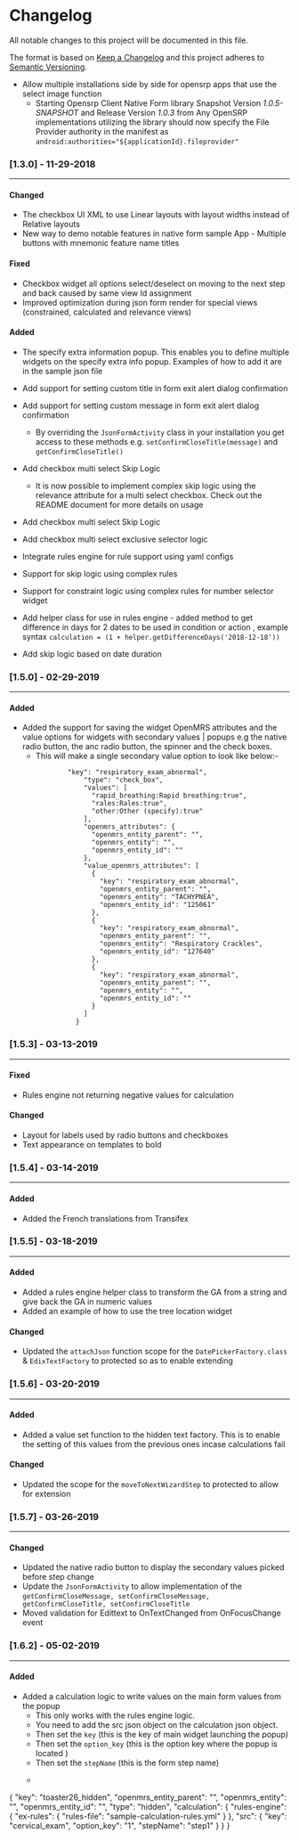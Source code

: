 # Changelog
All notable changes to this project will be documented in this file.

The format is based on [Keep a Changelog](http://keepachangelog.com/en/1.0.0/)
and this project adheres to [Semantic Versioning](http://semver.org/spec/v2.0.0.html).

- Allow multiple installations side by side for opensrp apps that use the select image function
    - Starting Opensrp Client Native Form library Snapshot Version *1.0.5-SNAPSHOT* and Release Version *1.0.3* from Any OpenSRP implementations utilizing the library should now specify the File Provider authority in the manifest as
     `android:authorities="${applicationId}.fileprovider"`
     
     
### [1.3.0] - 11-29-2018
--------------------
#### Changed
- The checkbox UI XML to use Linear layouts with layout widths instead of Relative layouts
- New way to demo notable features in native form sample App - Multiple buttons with mnemonic feature name titles

#### Fixed
- Checkbox widget all options select/deselect on moving to the next step and back caused by same view Id assignment
- Improved optimization during json form render for special views (constrained, calculated and relevance views)

#### Added
- The specify extra information popup. This enables you to define multiple widgets on the specify extra info popup. Examples of how to add it are in the sample json file
- Add support for setting custom title in form exit alert dialog confirmation
- Add support for setting custom message in form exit alert dialog confirmation
    - By overriding the `JsonFormActivity` class in your installation you get access to these methods e.g. `setConfirmCloseTitle(message)` and `getConfirmCloseTitle()`
 
- Add checkbox multi select Skip Logic
    - It is now possible to implement complex skip logic using the relevance attribute for a multi select checkbox. Check out the README document for more details on usage

- Add checkbox multi select Skip Logic
- Add checkbox multi select exclusive selector logic 
- Integrate rules engine for rule support using yaml configs
- Support for skip logic using complex rules 
- Support for constraint logic using complex rules for number selector widget
- Add helper class for use in rules engine - added method to get difference in days for 2 dates to be used in condition or action , example syntax `calculation = (1 + helper.getDifferenceDays('2018-12-18'))` 
- Add skip logic based on date duration

### [1.5.0] - 02-29-2019
--------------------
#### Added
- Added the support for saving the widget OpenMRS attributes and the value options for widgets with secondary values | popups e.g the native radio button, the anc radio button, the spinner and the check boxes.
  - This will make a single secondary value option to look like below:-
    ```json{
            "key": "respiratory_exam_abnormal",
                "type": "check_box",
                "values": [
                  "rapid_breathing:Rapid breathing:true",
                  "rales:Rales:true",
                  "other:Other (specify):true"
                ],
                "openmrs_attributes": {
                  "openmrs_entity_parent": "",
                  "openmrs_entity": "",
                  "openmrs_entity_id": ""
                },
                "value_openmrs_attributes": [
                  {
                    "key": "respiratory_exam_abnormal",
                    "openmrs_entity_parent": "",
                    "openmrs_entity": "TACHYPNEA",
                    "openmrs_entity_id": "125061"
                  },
                  {
                    "key": "respiratory_exam_abnormal",
                    "openmrs_entity_parent": "",
                    "openmrs_entity": "Respiratory Crackles",
                    "openmrs_entity_id": "127640"
                  },
                  {
                    "key": "respiratory_exam_abnormal",
                    "openmrs_entity_parent": "",
                    "openmrs_entity": "",
                    "openmrs_entity_id": ""
                  }
                ]
              }

### [1.5.3] - 03-13-2019
--------------------
#### Fixed
- Rules engine not returning negative values for calculation

#### Changed 
- Layout for labels used by radio buttons and checkboxes
- Text appearance on templates to bold

### [1.5.4] - 03-14-2019
--------------------
#### Added
- Added the French translations from Transifex 

### [1.5.5] - 03-18-2019
--------------------
#### Added
- Added a rules engine helper class to transform the GA from a string and give back the GA in numeric values
- Added an example of how to use the tree location widget

#### Changed
- Updated the `attachJson` function scope for the `DatePickerFactory.class` & `EdixTextFactory` to protected so as to enable extending

### [1.5.6] - 03-20-2019
--------------------
#### Added
- Added a value set function to the hidden text factory. This is to enable the setting of this values from the previous ones incase calculations fail

#### Changed
- Updated the scope for the `moveToNextWizardStep` to protected to allow for extension

### [1.5.7] - 03-26-2019
--------------------
#### Changed
- Updated the native radio button to display the secondary values picked before step change
- Update the `JsonFormActivity` to allow implementation of the `getConfirmCloseMessage, setConfirmCloseMessage, getConfirmCloseTitle, setConfirmCloseTitle`
- Moved validation for Edittext to OnTextChanged from OnFocusChange event

### [1.6.2] - 05-02-2019
--------------------
#### Added
- Added a calculation logic to write values on the main form values from the popup
    - This only works with the rules engine logic. 
    - You need to add the src json object on the calculation json object.  
    - Then set the `key` (this is the key of main widget launching the popup)
    - Then set the `option_key` (this is the option key where the popup is located )
    - Then set the `stepName` (this is the form step name)
    - ```json
{
        "key": "toaster26_hidden",
        "openmrs_entity_parent": "",
        "openmrs_entity": "",
        "openmrs_entity_id": "",
        "type": "hidden",
        "calculation": {
          "rules-engine": {
            "ex-rules": {
              "rules-file": "sample-calculation-rules.yml"
            }
          },
          "src": {
            "key": "cervical_exam",
            "option_key": "1",
            "stepName": "step1"
          }
        }
      }

